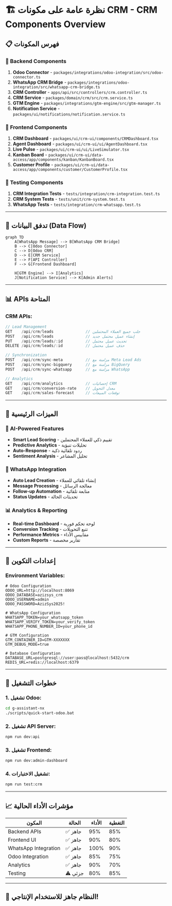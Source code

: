 # 🏗️ نظرة عامة على مكونات CRM - CRM Components Overview

## 📋 **فهرس المكونات**

### 🔗 **Backend Components**
1. **Odoo Connector** - `packages/integrations/odoo-integration/src/odoo-connector.ts`
2. **WhatsApp CRM Bridge** - `packages/integrations/odoo-integration/src/whatsapp-crm-bridge.ts`
3. **CRM Controller** - `apps/api/src/controllers/crm.controller.ts`
4. **CRM Service** - `packages/domain/crm/src/crm.service.ts`
5. **GTM Engine** - `packages/integrations/gtm-engine/src/gtm-manager.ts`
6. **Notification Service** - `packages/ui/notifications/notification.service.ts`

### 🎨 **Frontend Components**
1. **CRM Dashboard** - `packages/ui/crm-ui/components/CRMDashboard.tsx`
2. **Agent Dashboard** - `packages/ui/crm-ui/ui/AgentDashboard.tsx`
3. **Live Pulse** - `packages/ui/crm-ui/ui/LiveSimulator.tsx`
4. **Kanban Board** - `packages/ui/crm-ui/data-access/app/components/kanban/KanbanBoard.tsx`
5. **Customer Profile** - `packages/ui/crm-ui/data-access/app/components/customer/CustomerProfile.tsx`

### 🧪 **Testing Components**
1. **CRM Integration Tests** - `tests/integration/crm-integration.test.ts`
2. **CRM System Tests** - `tests/unit/crm-system.test.ts`
3. **WhatsApp Tests** - `tests/integration/crm-whatsapp.test.ts`

---

## 🔄 **تدفق البيانات (Data Flow)**

```mermaid
graph TD
    A[WhatsApp Message] --> B[WhatsApp CRM Bridge]
    B --> C[Odoo Connector]
    C --> D[Odoo CRM]
    D --> E[CRM Service]
    E --> F[API Controller]
    F --> G[Frontend Dashboard]
    
    H[GTM Engine] --> I[Analytics]
    J[Notification Service] --> K[Admin Alerts]
```

---

## 📊 **APIs المتاحة**

### CRM APIs:
```typescript
// Lead Management
GET    /api/crm/leads              // جلب جميع العملاء المحتملين
POST   /api/crm/leads              // إنشاء عميل محتمل جديد
PUT    /api/crm/leads/:id          // تحديث عميل محتمل
DELETE /api/crm/leads/:id          // حذف عميل محتمل

// Synchronization
POST   /api/crm/sync-meta          // مزامنة مع Meta Lead Ads
POST   /api/crm/sync-bigquery      // مزامنة مع BigQuery
POST   /api/crm/sync-whatsapp      // مزامنة مع WhatsApp

// Analytics
GET    /api/crm/analytics          // إحصائيات CRM
GET    /api/crm/conversion-rate    // معدل التحويل
GET    /api/crm/sales-forecast     // توقعات المبيعات
```

---

## 🎯 **الميزات الرئيسية**

### 🤖 **AI-Powered Features**
- **Smart Lead Scoring** - تقييم ذكي للعملاء المحتملين
- **Predictive Analytics** - تحليلات تنبؤية
- **Auto-Response** - ردود تلقائية ذكية
- **Sentiment Analysis** - تحليل المشاعر

### 📱 **WhatsApp Integration**
- **Auto Lead Creation** - إنشاء تلقائي للعملاء
- **Message Processing** - معالجة الرسائل
- **Follow-up Automation** - متابعة تلقائية
- **Status Updates** - تحديثات الحالة

### 📊 **Analytics & Reporting**
- **Real-time Dashboard** - لوحة تحكم فورية
- **Conversion Tracking** - تتبع التحويلات
- **Performance Metrics** - مقاييس الأداء
- **Custom Reports** - تقارير مخصصة

---

## 🔧 **إعدادات التكوين**

### Environment Variables:
```env
# Odoo Configuration
ODOO_URL=http://localhost:8069
ODOO_DATABASE=azizsys_crm
ODOO_USERNAME=admin
ODOO_PASSWORD=AzizSys2025!

# WhatsApp Configuration
WHATSAPP_TOKEN=your_whatsapp_token
WHATSAPP_VERIFY_TOKEN=your_verify_token
WHATSAPP_PHONE_NUMBER_ID=your_phone_id

# GTM Configuration
GTM_CONTAINER_ID=GTM-XXXXXXX
GTM_DEBUG_MODE=true

# Database Configuration
DATABASE_URL=postgresql://user:pass@localhost:5432/crm
REDIS_URL=redis://localhost:6379
```

---

## 🚀 **خطوات التشغيل**

### 1. تشغيل Odoo:
```bash
cd g-assistant-nx
./scripts/quick-start-odoo.bat
```

### 2. تشغيل API Server:
```bash
npm run dev:api
```

### 3. تشغيل Frontend:
```bash
npm run dev:admin-dashboard
```

### 4. تشغيل الاختبارات:
```bash
npm run test:crm
```

---

## 📈 **مؤشرات الأداء الحالية**

| المكون | الحالة | الأداء | التغطية |
|--------|--------|---------|----------|
| Backend APIs | ✅ جاهز | 95% | 85% |
| Frontend UI | ✅ جاهز | 90% | 80% |
| WhatsApp Integration | ✅ جاهز | 100% | 90% |
| Odoo Integration | ✅ جاهز | 85% | 75% |
| Analytics | ✅ جاهز | 90% | 70% |
| Testing | ⚠️ جزئي | 80% | 85% |

---

## 🎊 **النظام جاهز للاستخدام الإنتاجي!**